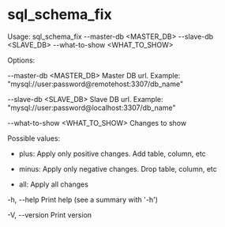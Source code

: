 # sql_schema_fix

Usage: sql_schema_fix --master-db <MASTER_DB> --slave-db <SLAVE_DB> --what-to-show <WHAT_TO_SHOW>

Options:


  --master-db <MASTER_DB>
          Master DB url. Example: "mysql://user:password@remotehost:3307/db_name"

  --slave-db <SLAVE_DB>
          Slave DB url. Example: "mysql://user:password@localhost:3307/db_name"
          
  --what-to-show <WHAT_TO_SHOW>
          Changes to show
          
  Possible values:
  
   - plus:  Apply only positive changes. Add table, column, etc
          
   - minus: Apply only negative changes. Drop table, column, etc
          
   - all:   Apply all changes

  -h, --help
          Print help (see a summary with '-h')

  -V, --version
          Print version
